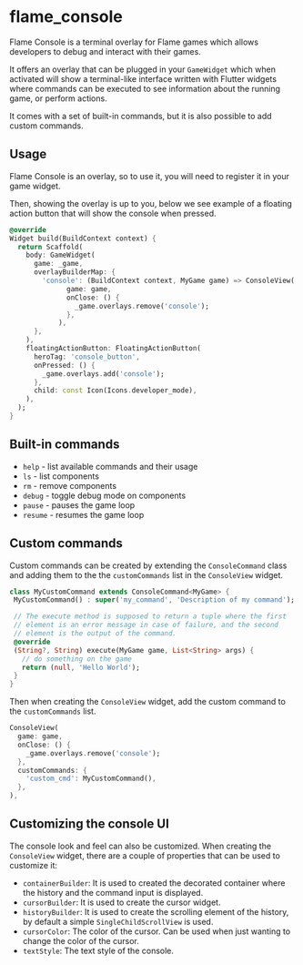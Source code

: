 # flame_console

Flame Console is a terminal overlay for Flame games which allows developers to debug and interact
with their games.

It offers an overlay that can be plugged in your `GameWidget` which when activated will show a
terminal-like interface written with Flutter widgets where commands can be executed to see
information about the running game, or perform actions.

It comes with a set of built-in commands, but it is also possible to add custom commands.


## Usage

Flame Console is an overlay, so to use it, you will need to register it in your game widget.

Then, showing the overlay is up to you, below we see example of a floating action button that will
show the console when pressed.

```dart
@override
Widget build(BuildContext context) {
  return Scaffold(
    body: GameWidget(
      game: _game,
      overlayBuilderMap: {
        'console': (BuildContext context, MyGame game) => ConsoleView(
              game: game,
              onClose: () {
                _game.overlays.remove('console');
              },
            ),
      },
    ),
    floatingActionButton: FloatingActionButton(
      heroTag: 'console_button',
      onPressed: () {
        _game.overlays.add('console');
      },
      child: const Icon(Icons.developer_mode),
    ),
  );
}
```


## Built-in commands

- `help` - list available commands and their usage
- `ls` - list components
- `rm` - remove components
- `debug` - toggle debug mode on components
- `pause` - pauses the game loop
- `resume` - resumes the game loop


## Custom commands

 Custom commands can be created by extending the `ConsoleCommand` class and adding them to the
 the `customCommands` list in the `ConsoleView` widget.

 ```dart
class MyCustomCommand extends ConsoleCommand<MyGame> {
  MyCustomCommand() : super('my_command', 'Description of my command');

  // The execute method is supposed to return a tuple where the first
  // element is an error message in case of failure, and the second
  // element is the output of the command.
  @override
  (String?, String) execute(MyGame game, List<String> args) {
    // do something on the game
    return (null, 'Hello World');
  }
}
```

Then when creating the `ConsoleView` widget, add the custom command to the `customCommands` list.

```dart
ConsoleView(
  game: game,
  onClose: () {
    _game.overlays.remove('console');
  },
  customCommands: {
    'custom_cmd': MyCustomCommand(),
  },
),
```


## Customizing the console UI

The console look and feel can also be customized. When creating the `ConsoleView` widget, there are
a couple of properties that can be used to customize it:

- `containerBuilder`: It is used to created the decorated container where the history and the
command input is displayed.
- `cursorBuilder`: It is used to create the cursor widget.
- `historyBuilder`: It is used to create the scrolling element of the history, by default a simple
`SingleChildScrollView` is used.
- `cursorColor`: The color of the cursor. Can be used when just wanting to change the color
of the cursor.
- `textStyle`: The text style of the console.

